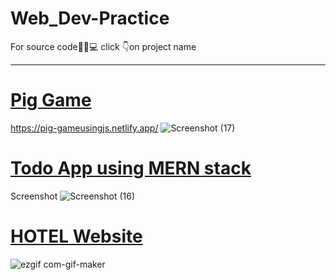 # Web_Dev-Practice
For source code👩‍💻💻 click 👇on project name <br/>
<hr>

[<h1>Pig Game</h1>](/Pig%20Game/README.md) https://pig-gameusingjs.netlify.app/
![Screenshot (17)](https://user-images.githubusercontent.com/42577922/153879769-1312610a-d42b-4473-a09d-fbbee6b46d77.png)


[<h1>Todo App using MERN stack </h1>](/todoapp/README.md)

Screenshot ![Screenshot (16)](https://user-images.githubusercontent.com/42577922/153876503-d8b4eaa1-b766-443e-a8f7-47aff979dbfb.png)
[<h1>HOTEL Website </h1>](/Hotel/README.md)
![ezgif com-gif-maker](https://user-images.githubusercontent.com/42577922/153881311-2ab93202-903b-4ed6-ac3f-e938d0a1318f.gif)
